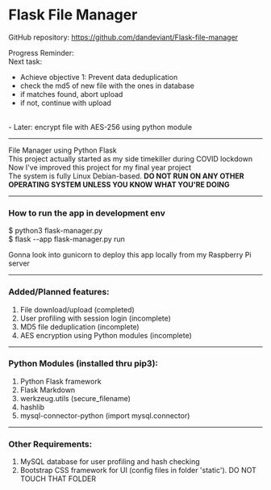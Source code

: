# Flask File Manager

GitHub repository: https://github.com/dandeviant/Flask-file-manager

Progress Reminder:<br>
Next task:<br>
- Achieve objective 1: Prevent data deduplication<br>
- check the md5 of new file with the ones in database<br>
- if matches found, abort upload<br>
- if not, continue with upload<br>
<br>
- Later: encrypt file with AES-256 using python module 


---

File Manager using Python Flask<br>
This project actually started as my side timekiller during COVID lockdown<br>
Now I've improved this project for my final year project<br>
The system is fully Linux Debian-based. <b>DO NOT RUN ON ANY OTHER OPERATING SYSTEM UNLESS YOU KNOW WHAT YOU'RE DOING</b>

---


### How to run the app in development env
$ python3 flask-manager.py
<br> $ flask --app flask-manager.py run 

Gonna look into gunicorn to deploy this app locally from my Raspberry Pi server

---

### Added/Planned features:

1. File download/upload (completed)
2. User profiling with session login (incomplete)
3. MD5 file deduplication  (incomplete)
4. AES encryption using Python modules (incomplete)

---

### Python Modules (installed thru pip3):

1. Python Flask framework
2. Flask Markdown
3. werkzeug.utils (secure_filename)
4. hashlib
5. mysql-connector-python (import mysql.connector)

---

### Other Requirements:

1. MySQL database for user profiling and hash checking
2. Bootstrap CSS framework for UI (config files in folder 'static'). DO NOT TOUCH THAT FOLDER

